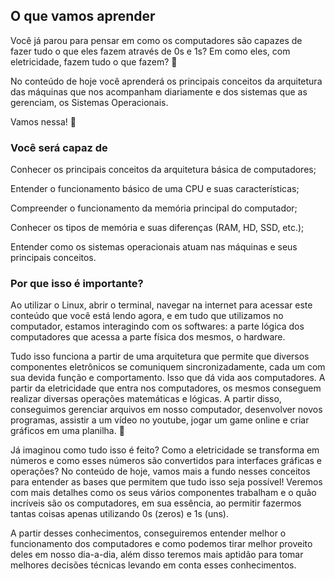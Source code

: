 ## O que vamos aprender

Você já parou para pensar em como os computadores são capazes de fazer tudo o que eles fazem através de 0s e 1s? Em como eles, com eletricidade, fazem tudo o que fazem? 🤔

No conteúdo de hoje você aprenderá os principais conceitos da arquitetura das máquinas que nos acompanham diariamente e dos sistemas que as gerenciam, os Sistemas Operacionais.

Vamos nessa! 🚀

### Você será capaz de

Conhecer os principais conceitos da arquitetura básica de computadores;

Entender o funcionamento básico de uma CPU e suas características;

Compreender o funcionamento da memória principal do computador;

Conhecer os tipos de memória e suas diferenças (RAM, HD, SSD, etc.);

Entender como os sistemas operacionais atuam nas máquinas e seus principais conceitos.

### Por que isso é importante?

Ao utilizar o Linux, abrir o terminal, navegar na internet para acessar este conteúdo que você está lendo agora, e em tudo que utilizamos no computador, estamos interagindo com os softwares: a parte lógica dos computadores que acessa a parte física dos mesmos, o hardware.

Tudo isso funciona a partir de uma arquitetura que permite que diversos componentes eletrônicos se comuniquem sincronizadamente, cada um com sua devida função e comportamento. Isso que dá vida aos computadores. A partir da eletricidade que entra nos computadores, os mesmos conseguem realizar diversas operações matemáticas e lógicas. A partir disso, conseguimos gerenciar arquivos em nosso computador, desenvolver novos programas, assistir a um vídeo no youtube, jogar um game online e criar gráficos em uma planilha. 🤩

Já imaginou como tudo isso é feito? Como a eletricidade se transforma em números e como esses números são convertidos para interfaces gráficas e operações? No conteúdo de hoje, vamos mais a fundo nesses conceitos para entender as bases que permitem que tudo isso seja possível! Veremos com mais detalhes como os seus vários componentes trabalham e o quão incríveis são os computadores, em sua essência, ao permitir fazermos tantas coisas apenas utilizando 0s (zeros) e 1s (uns).

A partir desses conhecimentos, conseguiremos entender melhor o funcionamento dos computadores e como podemos tirar melhor proveito deles em nosso dia-a-dia, além disso teremos mais aptidão para tomar melhores decisões técnicas levando em conta esses conhecimentos.
